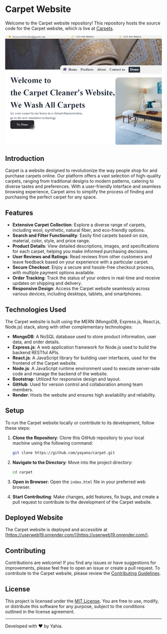 # Carpet Website

Welcome to the Carpet website repository! This repository hosts the source code for the Carpet website, which is live at [Carpets](https://tubular-donut-79d6cd.netlify.app/).

![Carpet Website Screenshot](/frontend/Carpt.PNG)

## Introduction

Carpet is a website designed to revolutionize the way people shop for and purchase carpets online. Our platform offers a vast selection of high-quality carpets, ranging from traditional designs to modern patterns, catering to diverse tastes and preferences. With a user-friendly interface and seamless browsing experience, Carpet aims to simplify the process of finding and purchasing the perfect carpet for any space.

## Features

- **Extensive Carpet Collection**: Explore a diverse range of carpets, including wool, synthetic, natural fiber, and eco-friendly options.
- **Search and Filter Functionality**: Easily find carpets based on size, material, color, style, and price range.
- **Product Details**: View detailed descriptions, images, and specifications for each carpet, helping you make informed purchasing decisions.
- **User Reviews and Ratings**: Read reviews from other customers and leave feedback based on your experience with a particular carpet.
- **Secure Checkout**: Enjoy a secure and hassle-free checkout process, with multiple payment options available.
- **Order Tracking**: Track the status of your orders in real-time and receive updates on shipping and delivery.
- **Responsive Design**: Access the Carpet website seamlessly across various devices, including desktops, tablets, and smartphones.

## Technologies Used

The Carpet website is built using the MERN (MongoDB, Express.js, React.js, Node.js) stack, along with other complementary technologies:

- **MongoDB**: A NoSQL database used to store product information, user data, and order details.
- **Express.js**: A web application framework for Node.js used to build the backend RESTful APIs.
- **React.js**: A JavaScript library for building user interfaces, used for the frontend of the Carpet website.
- **Node.js**: A JavaScript runtime environment used to execute server-side code and manage the backend of the website.
- **Bootstrap**: Utilized for responsive design and layout.
- **GitHub**: Used for version control and collaboration among team members.
- **Render**: Hosts the website and ensures high availability and reliability.

## Setup

To run the Carpet website locally or contribute to its development, follow these steps:

1. **Clone the Repository**: Clone this GitHub repository to your local machine using the following command:

    ```bash
    git clone https://github.com/yayano/carpet.git
    ```

2. **Navigate to the Directory**: Move into the project directory:

    ```bash
    cd carpet
    ```

3. **Open in Browser**: Open the `index.html` file in your preferred web browser.

4. **Start Contributing**: Make changes, add features, fix bugs, and create a pull request to contribute to the development of the Carpet website.

## Deployed Website

The Carpet website is deployed and accessible at [https://userweb19.onrender.com/](https://userweb19.onrender.com/).

## Contributing

Contributions are welcome! If you find any issues or have suggestions for improvements, please feel free to open an issue or create a pull request. To contribute to the Carpet website, please review the [Contributing Guidelines](CONTRIBUTING.md).

## License

This project is licensed under the [MIT License](LICENSE). You are free to use, modify, or distribute this software for any purpose, subject to the conditions outlined in the license agreement.

---

Developed with ❤️ by Yahia.
